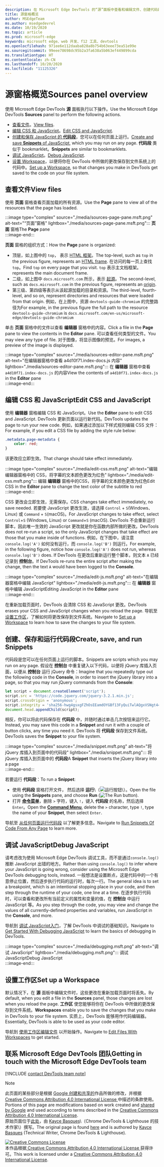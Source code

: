 ```yaml
---
description: 在 Microsoft Edge DevTools 的“源”面板中查看和编辑文件、创建代码段、调试 JavaScript 和设置工作区。
title: 源窗格概览
author: MSEdgeTeam
ms.author: msedgedevrel
ms.date: 10/19/2020
ms.topic: article
ms.prod: microsoft-edge
keywords: microsoft edge、web 开发、f12 工具、devtools
ms.openlocfilehash: 971ee6e112daaba828a8b754b63eee73ea51e99e
ms.sourcegitcommit: 99eee78698dc95b2a3fa638a5b063ef449899cda
ms.translationtype: HT
ms.contentlocale: zh-CN
ms.lasthandoff: 10/20/2020
ms.locfileid: "11125326"
---
```

<!-- Copyright Kayce Basques 

   Licensed under the Apache License, Version 2.0 (the "License");
   you may not use this file except in compliance with the License.
   You may obtain a copy of the License at

       https://www.apache.org/licenses/LICENSE-2.0

   Unless required by applicable law or agreed to in writing, software
   distributed under the License is distributed on an "AS IS" BASIS,
   WITHOUT WARRANTIES OR CONDITIONS OF ANY KIND, either express or implied.
   See the License for the specific language governing permissions and
   limitations under the License.  -->

# <span data-ttu-id="837cd-104">源窗格概览</span><span class="sxs-lookup"><span data-stu-id="837cd-104">Sources panel overview</span></span>  

<span data-ttu-id="837cd-105">使用 Microsoft Edge DevTools **源** 面板执行以下操作。</span><span class="sxs-lookup"><span data-stu-id="837cd-105">Use the Microsoft Edge DevTools **Sources** panel to perform the following actions.</span></span>  

*   <span data-ttu-id="837cd-106">[查看文件](#view-files)。</span><span class="sxs-lookup"><span data-stu-id="837cd-106">[View files](#view-files).</span></span>  
*   <span data-ttu-id="837cd-107">[编辑 CSS 和 JavaScript](#edit-css-and-javascript)。</span><span class="sxs-lookup"><span data-stu-id="837cd-107">[Edit CSS and JavaScript](#edit-css-and-javascript).</span></span>  
*   <span data-ttu-id="837cd-108">[创建和保存 JavaScript 的 **代码段**](#create-save-and-run-snippets)，您可以在任何页面上运行。</span><span class="sxs-lookup"><span data-stu-id="837cd-108">[Create and save **Snippets** of JavaScript](#create-save-and-run-snippets), which you may run on any page.</span></span>  <span data-ttu-id="837cd-109">**代码段** 类似于 bookmarklet。</span><span class="sxs-lookup"><span data-stu-id="837cd-109">**Snippets** are similar to bookmarklets.</span></span>  
*   <span data-ttu-id="837cd-110">[调试 JavaScript](#debug-javascript)。</span><span class="sxs-lookup"><span data-stu-id="837cd-110">[Debug JavaScript](#debug-javascript).</span></span>  
*   <span data-ttu-id="837cd-111">[设置 Workspace](#set-up-a-workspace)，以便将你在 DevTools 中所做的更改保存到文件系统上的代码中。</span><span class="sxs-lookup"><span data-stu-id="837cd-111">[Set up a Workspace](#set-up-a-workspace), so that changes you make in DevTools get saved to the code on your file system.</span></span>  
    
## <span data-ttu-id="837cd-112">查看文件</span><span class="sxs-lookup"><span data-stu-id="837cd-112">View files</span></span>  

<span data-ttu-id="837cd-113">使用 **页面** 窗格查看页面加载的所有资源。</span><span class="sxs-lookup"><span data-stu-id="837cd-113">Use the **Page** pane to view all of the resources that the page has loaded.</span></span>

:::image type="complex" source="./media/sources-page-pane.msft.png" alt-text="“页面”窗格" lightbox="./media/sources-page-pane.msft.png":::
   <span data-ttu-id="837cd-115">**页面** 窗格</span><span class="sxs-lookup"><span data-stu-id="837cd-115">The **Page** pane</span></span>  
:::image-end:::  

<span data-ttu-id="837cd-116">**页面** 窗格的组织方式：</span><span class="sxs-lookup"><span data-stu-id="837cd-116">How the **Page** pane is organized:</span></span>  
*   <span data-ttu-id="837cd-117">顶层，如上图中的 `top`， 表示 [HTML 框架][W3CHtml4Frames]。</span><span class="sxs-lookup"><span data-stu-id="837cd-117">The top-level, such as `top` in the previous figure, represents an [HTML frame][W3CHtml4Frames].</span></span>  <span data-ttu-id="837cd-118">在访问的每一页上查找 `top`。</span><span class="sxs-lookup"><span data-stu-id="837cd-118">Find `top` on every page that you visit.</span></span>  `top` <span data-ttu-id="837cd-119">表示主文档框架。</span><span class="sxs-lookup"><span data-stu-id="837cd-119">represents the main document frame.</span></span>  
*   <span data-ttu-id="837cd-120">二级，如上图中 `docs.microsoft.com` 所示，表示 [起源][HtmlstandardOrigin]。</span><span class="sxs-lookup"><span data-stu-id="837cd-120">The second-level, such as `docs.microsoft.com` in the previous figure, represents an [origin][HtmlstandardOrigin].</span></span>  
*   <span data-ttu-id="837cd-121">第三级、第四级等表示从该起源加载的目录和资源。</span><span class="sxs-lookup"><span data-stu-id="837cd-121">The third-level, fourth-level, and so on, represent directories and resources that were loaded from that origin.</span></span>  <span data-ttu-id="837cd-122">例如，在上图中，资源 `devtools-guide-chromium` 的完整路径为</span><span class="sxs-lookup"><span data-stu-id="837cd-122">For example, in the previous figure the full path to the resource `devtools-guide-chromium` is</span></span> `docs.microsoft.com/en-us/microsoft-edge/devtools-guide-chromium`  
    
<span data-ttu-id="837cd-123">单击 **页面** 窗格中的文件以查看 **编辑器** 窗格中的内容。</span><span class="sxs-lookup"><span data-stu-id="837cd-123">Click a file in the **Page** pane to view the contents in the **Editor** pane.</span></span>  <span data-ttu-id="837cd-124">可以查看任何类型的文件。</span><span class="sxs-lookup"><span data-stu-id="837cd-124">You may view any type of file.</span></span>  <span data-ttu-id="837cd-125">对于图像，将显示图像的预览。</span><span class="sxs-lookup"><span data-stu-id="837cd-125">For images, a preview of the image is displayed.</span></span>  

:::image type="complex" source="./media/sources-editor-pane.msft.png" alt-text="在编辑器窗格中查看 a4d10f71.index-docs.js 内容" lightbox="./media/sources-editor-pane.msft.png":::
   <span data-ttu-id="837cd-127">在 **编辑器** 窗格中查看 `a4d10f71.index-docs.js` 的内容</span><span class="sxs-lookup"><span data-stu-id="837cd-127">View the contents of `a4d10f71.index-docs.js` in the **Editor** pane</span></span>  
:::image-end:::  

## <span data-ttu-id="837cd-128">编辑 CSS 和 JavaScript</span><span class="sxs-lookup"><span data-stu-id="837cd-128">Edit CSS and JavaScript</span></span>  

<span data-ttu-id="837cd-129">使用 **编辑器** 窗格编辑 CSS 和 JavaScript。</span><span class="sxs-lookup"><span data-stu-id="837cd-129">Use the **Editor** pane to edit CSS and JavaScript.</span></span>  <span data-ttu-id="837cd-130">DevTools 更新页面以运行新代码。</span><span class="sxs-lookup"><span data-stu-id="837cd-130">DevTools updates the page to run your new code.</span></span>  <span data-ttu-id="837cd-131">例如，如果通过添加以下样式规则编辑 CSS 文件：</span><span class="sxs-lookup"><span data-stu-id="837cd-131">For example, if you edit a CSS file by adding the style rule below:</span></span>

```css
.metadata.page-metadata {
    color: red;
}
```

<span data-ttu-id="837cd-132">该更改应立即生效。</span><span class="sxs-lookup"><span data-stu-id="837cd-132">That change should take effect immediately.</span></span>

:::image type="complex" source="./media/edit-css.msft.png" alt-text="编辑编辑器窗格中的 CSS，将字幕的文本颜色更改为红色" lightbox="./media/edit-css.msft.png":::
   <span data-ttu-id="837cd-134">编辑 **编辑器** 窗格中的CSS，将字幕的文本颜色更改为红色</span><span class="sxs-lookup"><span data-stu-id="837cd-134">Edit CSS in the **Editor** pane to change the text color of the subtitle to red</span></span>  
:::image-end:::  

<span data-ttu-id="837cd-135">CSS 更改会立即生效，无需保存。</span><span class="sxs-lookup"><span data-stu-id="837cd-135">CSS changes take effect immediately, no save needed.</span></span>  <span data-ttu-id="837cd-136">若要使 JavaScript 更改生效，请选择 `Control` + `S`\(Windows、Linux\) 或 `Command` + `S`\(macOS\)。</span><span class="sxs-lookup"><span data-stu-id="837cd-136">For JavaScript changes to take effect, select `Control`+`S` \(Windows, Linux\) or `Command`+`S` \(macOS\).</span></span>  <span data-ttu-id="837cd-137">DevTools 不会重新运行脚本，因此唯一生效的 JavaScript 更改就是你在函数内部所做的更改。</span><span class="sxs-lookup"><span data-stu-id="837cd-137">DevTools does not re-run a script, so the only JavaScript changes that take effect are those that you make inside of functions.</span></span>  <span data-ttu-id="837cd-138">例如，在下图中，请注意 `console.log('A')` 如何没有运行，而 `console.log('B')` 则运行。</span><span class="sxs-lookup"><span data-stu-id="837cd-138">For example, in the following figure, notice how `console.log('A')` does not run, whereas `console.log('B')` does.</span></span>  <span data-ttu-id="837cd-139">If DevTools 在更改后重新运行整个脚本，则文本 `A` 已经记录到 **控制台**。</span><span class="sxs-lookup"><span data-stu-id="837cd-139">If DevTools re-runs the entire script after making the change, then the text `A` would have been logged to the **Console**.</span></span>  

:::image type="complex" source="./media/edit-js.msft.png" alt-text="在编辑器窗格中编辑 JavaScript" lightbox="./media/edit-js.msft.png":::
   <span data-ttu-id="837cd-141">在 **编辑器** 窗格中编辑 JavaScript</span><span class="sxs-lookup"><span data-stu-id="837cd-141">Editing JavaScript in the **Editor** pane</span></span>  
:::image-end:::  

<span data-ttu-id="837cd-142">在重新加载页面时，DevTools 会清除 CSS 和 JavaScript 更改。</span><span class="sxs-lookup"><span data-stu-id="837cd-142">DevTools erases your CSS and JavaScript changes when you reload the page.</span></span>  <span data-ttu-id="837cd-143">导航至 [设置工作区](#set-up-a-workspace)，了解如何将更改保存到文件系统。</span><span class="sxs-lookup"><span data-stu-id="837cd-143">Navigate to [Set up a Workspace](#set-up-a-workspace) to learn how to save the changes to your file system.</span></span>  

## <span data-ttu-id="837cd-144">创建、保存和运行代码段</span><span class="sxs-lookup"><span data-stu-id="837cd-144">Create, save, and run Snippets</span></span>  

<span data-ttu-id="837cd-145">代码段是您可以在任何页面上运行的脚本。</span><span class="sxs-lookup"><span data-stu-id="837cd-145">Snippets are scripts which you may run on any page.</span></span>  <span data-ttu-id="837cd-146">假设在 **控制台** 中重复键入以下代码，以便将 jQuery 库插入页面，以便从 **控制台** 运行 jQuery 命令：</span><span class="sxs-lookup"><span data-stu-id="837cd-146">Imagine that you repeatedly type out the following code in the **Console**, in order to insert the jQuery library into a page, so that you may run jQuery commands from the **Console**:</span></span>  

```javascript
let script = document.createElement('script');
script.src = 'https://code.jquery.com/jquery-3.2.1.min.js';
script.crossOrigin = 'anonymous';
script.integrity = 'sha256-hwg4gsxgFZhOsEEamdOYGBf13FyQuiTwlAQgxVSNgt4=';
document.head.appendChild(script);
```  

<span data-ttu-id="837cd-147">相反，你可以将此代码保存在 **代码段** 中，并随时通过单击几次按钮来运行它。</span><span class="sxs-lookup"><span data-stu-id="837cd-147">Instead, you may save this code in a **Snippet** and run it with a couple of button clicks, any time you need it.</span></span>  <span data-ttu-id="837cd-148">DevTools 将 **代码段** 保存到文件系统。</span><span class="sxs-lookup"><span data-stu-id="837cd-148">DevTools saves the **Snippet** to your file system.</span></span>  

:::image type="complex" source="./media/snippet.msft.png" alt-text="将 jQuery 库插入到页面中的代码段" lightbox="./media/snippet.msft.png":::
   <span data-ttu-id="837cd-150">将 jQuery 库插入到页面中的 **代码段**</span><span class="sxs-lookup"><span data-stu-id="837cd-150">A **Snippet** that inserts the jQuery library into a page</span></span>  
:::image-end:::  

<span data-ttu-id="837cd-151">若要运行 **代码段**：</span><span class="sxs-lookup"><span data-stu-id="837cd-151">To run a **Snippet**:</span></span>

*   <span data-ttu-id="837cd-152">使用 **代码段** 窗格打开文件， 然后选择 **运行**\（![运行按钮][ImageRunIcon]\）。</span><span class="sxs-lookup"><span data-stu-id="837cd-152">Open the file using the **Snippets** pane, and choose **Run** \(![The Run button][ImageRunIcon]\).</span></span>  
*   <span data-ttu-id="837cd-153">打开 **[命令菜单][DevtoolsGuideChromiumCommandMenuIndex]**，删除 `>` 字符，键入 `!`，键入 **代码段** 的名称，然后选择 `Enter`。</span><span class="sxs-lookup"><span data-stu-id="837cd-153">Open the **[Command Menu][DevtoolsGuideChromiumCommandMenuIndex]**, delete the `>` character, type `!`, type the name of your **Snippet**, then select `Enter`.</span></span>  
    
<span data-ttu-id="837cd-154">导航至 [从任何页面运行代码段][DevtoolsGuideChromiumJavascriptSnippets] 以了解更多信息。</span><span class="sxs-lookup"><span data-stu-id="837cd-154">Navigate to [Run Snippets Of Code From Any Page][DevtoolsGuideChromiumJavascriptSnippets] to learn more.</span></span>

## <span data-ttu-id="837cd-155">调试 JavaScript</span><span class="sxs-lookup"><span data-stu-id="837cd-155">Debug JavaScript</span></span>  

<span data-ttu-id="837cd-156">请考虑改为使用 Microsoft Edge DevTools 调试工具，而不是通过`console.log()` 推断 JavaScript 出错的地方。</span><span class="sxs-lookup"><span data-stu-id="837cd-156">Rather than using `console.log()` to infer where your JavaScript is going wrong, consider using the Microsoft Edge DevTools debugging tools, instead.</span></span>  <span data-ttu-id="837cd-157">一般想法是设置断点，这是代码中的一个有意停止位置，然后逐步执行代码的运行时，每次一行。</span><span class="sxs-lookup"><span data-stu-id="837cd-157">The general idea is to set a breakpoint, which is an intentional stopping place in your code, and then step through the runtime of your code, one line at a time.</span></span>  <span data-ttu-id="837cd-158">在逐步执行代码时，可以查看和更改所有当前定义的属性和变量的值，在 **控制台** 中运行 JavaScript 等。</span><span class="sxs-lookup"><span data-stu-id="837cd-158">As you step through the code, you may view and change the values of all currently-defined properties and variables, run JavaScript in the **Console**, and more.</span></span>

<span data-ttu-id="837cd-159">导航到 [调试 JavaScript入门][DevtoolsGuideChromiumJavascriptIndex]，了解 DevTools 中调试的基础知识。</span><span class="sxs-lookup"><span data-stu-id="837cd-159">Navigate to [Get Started With Debugging JavaScript][DevtoolsGuideChromiumJavascriptIndex] to learn the basics of debugging in DevTools.</span></span>

:::image type="complex" source="./media/debugging.msft.png" alt-text="调试 JavaScript" lightbox="./media/debugging.msft.png":::
   <span data-ttu-id="837cd-161">调试 JavaScript</span><span class="sxs-lookup"><span data-stu-id="837cd-161">Debug JavaScript</span></span>  
:::image-end:::  

## <span data-ttu-id="837cd-162">设置工作区</span><span class="sxs-lookup"><span data-stu-id="837cd-162">Set up a Workspace</span></span>  

<span data-ttu-id="837cd-163">默认情况下，在 **源** 面板中编辑文件时，这些更改在重新加载页面时将丢失。</span><span class="sxs-lookup"><span data-stu-id="837cd-163">By default, when you edit a file in the **Sources** panel, those changes are lost when you reload the page.</span></span>  <span data-ttu-id="837cd-164">**工作区** 使您能够将你在 DevTools 中所做的更改保存到文件系统。</span><span class="sxs-lookup"><span data-stu-id="837cd-164">**Workspaces** enable you to save the changes that you make in DevTools to your file system.</span></span>  <span data-ttu-id="837cd-165">实质上，DevTools 能够用作代码编辑器。</span><span class="sxs-lookup"><span data-stu-id="837cd-165">Essentially, DevTools is able to be used as your code editor.</span></span>

<span data-ttu-id="837cd-166">导航到 [使用工作区编辑文件][DevtoolsGuideChromiumWorkspacesIndex] 以开始操作。</span><span class="sxs-lookup"><span data-stu-id="837cd-166">Navigate to [Edit Files With Workspaces][DevtoolsGuideChromiumWorkspacesIndex] to get started.</span></span>

## <span data-ttu-id="837cd-167">联系 Microsoft Edge DevTools 团队</span><span class="sxs-lookup"><span data-stu-id="837cd-167">Getting in touch with the Microsoft Edge DevTools team</span></span>  

[!INCLUDE [contact DevTools team note](./includes/contact-devtools-team-note.md)]  

<!-- image links -->  

[ImageRunIcon]: ./media/run-snippet-icon.msft.png  

<!-- links -->  

[DevtoolsGuideChromiumCommandMenuIndex]: ./command-menu/index.md "使用 Microsoft Edge DevTools 命令菜单运行命令"  
[DevtoolsGuideChromiumJavascriptIndex]: ./javascript/index.md "在 Microsoft Edge DevTools 中调试 JavaScript 入门"  
[DevtoolsGuideChromiumJavascriptSnippets]: ./javascript/snippets.md "使用 Microsoft Edge DevTools 在任何页面上运行 JavaScript 代码段"  
[DevtoolsGuideChromiumWorkspacesIndex]: ./workspaces/index.md "使用工作区编辑文件"  

[HtmlstandardOrigin]: https://html.spec.whatwg.org/multipage/origin.html#origin "起源 - HTML 标准"  

[W3CHtml4Frames]: https://w3.org/TR/html401/present/frames.html "框架|W3C"  

> [!NOTE]
> <span data-ttu-id="837cd-174">此页面的某些部分是根据 [Google 创建和共享的][GoogleSitePolicies]作品所做的修改，并根据[ Creative Commons Attribution 4.0 International License ][CCA4IL]中描述的条款使用。</span><span class="sxs-lookup"><span data-stu-id="837cd-174">Portions of this page are modifications based on work created and [shared by Google][GoogleSitePolicies] and used according to terms described in the [Creative Commons Attribution 4.0 International License][CCA4IL].</span></span>  
> <span data-ttu-id="837cd-175">原始页面位于[此处](https://developers.google.com/web/tools/chrome-devtools/sources)，由 [Kayce Basques][KayceBasques]\（Chrome DevTools \& Lighthouse 的技术作家\）撰写。</span><span class="sxs-lookup"><span data-stu-id="837cd-175">The original page is found [here](https://developers.google.com/web/tools/chrome-devtools/sources) and is authored by [Kayce Basques][KayceBasques] \(Technical Writer, Chrome DevTools \& Lighthouse\).</span></span>  

[![Creative Commons License][CCby4Image]][CCA4IL]  
<span data-ttu-id="837cd-177">本作品根据[ Creative Commons Attribution 4.0 International License ][CCA4IL]获得许可。</span><span class="sxs-lookup"><span data-stu-id="837cd-177">This work is licensed under a [Creative Commons Attribution 4.0 International License][CCA4IL].</span></span>  

[CCA4IL]: https://creativecommons.org/licenses/by/4.0  
[CCby4Image]: https://i.creativecommons.org/l/by/4.0/88x31.png  
[GoogleSitePolicies]: https://developers.google.com/terms/site-policies  
[KayceBasques]: https://developers.google.com/web/resources/contributors/kaycebasques  
